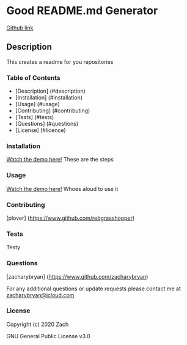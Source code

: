 # Good README.md Generator

[Github link](https://github.com/zacharybryan/goodReadMeGenerator)

## Description
    
This creates a readme for you repositories
    
 ### Table of Contents
    
* [Description] (#description)
* [Installation] (#installation)
* [Usage] (#usage)
* [Contributing] (#contributing)
* [Tests] (#tests)
* [Questions] (#questions)
* [License] (#licence)

### Installation

[Watch the demo here!](youtube.com)
These are the steps

### Usage

[Watch the demo here!](youtube.com)
Whoes aloud to use it

### Contributing
    
[plover] (https://www.github.com/rebgrasshopper)
    
### Tests
    
Testy
    
### Questions
    
[zacharybryan] (https://www.github.com/zacharybryan)
    
For any additional questions  or update requests please contact me at zacharybryan@icloud.com
    
### License
    
Copyright (c) 2020 Zach
    
GNU General Public License v3.0